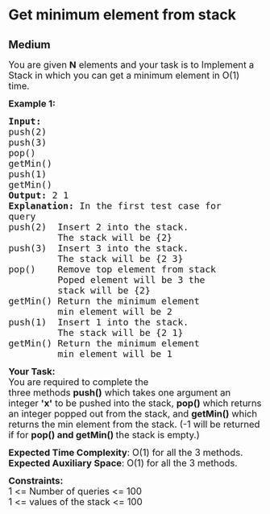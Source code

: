 # Get minimum element from stack
## Medium
<div class="problems_problem_content__Xm_eO"><p><span style="font-size:18px">You are given <strong>N</strong>&nbsp;elements&nbsp;and your task is to Implement a Stack in which you can get a minimum element in O(1) time.</span></p>

<p><span style="font-size:18px"><strong>Example 1:</strong></span></p>

<pre><span style="font-size:18px"><strong>Input:
</strong>push(2)
push(3)
pop()
getMin()
push(1)
getMin()<strong>
Output: </strong>2 1<strong>
Explanation: </strong>In the first test case for
query&nbsp;
push(2)&nbsp; Insert 2 into the stack.
&nbsp;        The stack&nbsp;will be {2}
push(3)&nbsp; Insert 3 into the stack.
&nbsp;        The stack&nbsp;will be {2 3}
pop()    Remove top element from stack 
&nbsp;        Poped element will be 3&nbsp;the
&nbsp;        stack will be {2}
getMin() Return the minimum element
&nbsp;        min element will be 2&nbsp;
push(1)  Insert 1 into the stack.
         The stack&nbsp;will be {2 1}
getMin() Return the minimum element
&nbsp;        min element will be 1</span>
</pre>

<p><span style="font-size:18px"><strong>Your Task:</strong><br>
You are required to complete the three&nbsp;methods&nbsp;<strong>push()</strong>&nbsp;which takes one argument an integer <strong>'x'</strong>&nbsp;to be pushed into the stack,&nbsp;<strong>pop()</strong>&nbsp;which returns an integer&nbsp;popped out from the stack, and <strong>getMin()</strong> which returns the min element from the stack. (-1 will be returned if for&nbsp;<strong>pop() and getMin()&nbsp;</strong>the stack is empty.)</span></p>

<p><span style="font-size:18px"><strong>Expected Time Complexity</strong>: O(1) for all the 3 methods.<br>
<strong>Expected Auxiliary Space</strong>: O(1) for all the 3 methods.</span></p>

<p><span style="font-size:18px"><strong>Constraints:</strong><br>
1 &lt;= Number of queries&nbsp;&lt;= 100<br>
1 &lt;= values of the stack&nbsp;&lt;= 100</span></p>
</div>